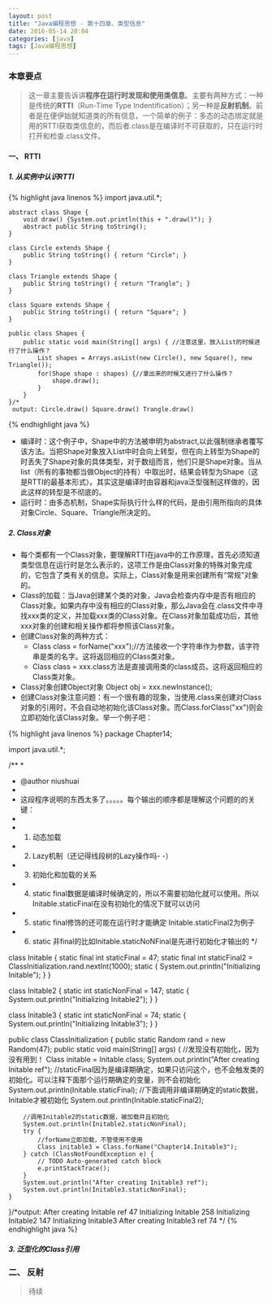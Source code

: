 ```yaml
---
layout: post
title: "Java编程思想 - 第十四章、类型信息"
date: 2016-05-14 20:04
categories: [java]
tags: [Java编程思想]
---
```


### 本章要点

> 这一章主要告诉讲**程序在运行时发现和使用类信息**。主要有两种方式：一种是传统的**RTTI**（Run-Time Type Indentification）；另一种是**反射机制**。前者是在便伊始就知道类的所有信息，一个简单的例子：多态的动态绑定就是用的RTTI获取类信息的，而后者.class是在编译时不可获取的，只在运行时打开和检查.class文件。

#### 一、 RTTI

##### 1. 从实例中认识RTTI

{% highlight java linenos %}
    import java.util.*;

    abstract class Shape {
        void draw() {System.out.println(this + ".draw()"); }
        abstract public String toString();
    }

    class Circle extends Shape {
        public String toString() { return "Circle"; }
    }

    class Triangle extends Shape {
        public String toString() { return "Trangle"; }
    }

    class Square extends Shape {
        public String toString() { return "Square"; }
    }

    public class Shapes {
        public static void main(String[] args) { //注意这里，放入List的时候进行了什么操作？
            List shapes = Arrays.asList(new Circle(), new Square(), new Triangle());
            for(Shape shape : shapes) {//拿出来的时候又进行了什么操作？
                shape.draw();
            }
        }
    }/*
     output: Circle.draw() Square.draw() Trangle.draw()

{% endhighlight java %}

- 编译时：这个例子中，Shape中的方法被申明为abstract,以此强制继承者覆写该方法。当把Shape对象放入List<Shape>中时会向上转型，但在向上转型为Shape的时丢失了Shape对象的具体类型，对于数组而言，他们只是Shape对象。当从list（所有的事物都当做Object的持有）中取出时，结果会转型为Shape（这是RTTI的最基本形式）。其实这是编译时由容器和java泛型强制这样做的，因此这样的转型是不彻底的。
- 运行时：由多态机制，Shape实际执行什么样的代码，是由引用所指向的具体对象Circle、Square、Triangle所决定的。

##### 2. Class对象
* 每个类都有一个Class对象，要理解RTTI在java中的工作原理，首先必须知道类型信息在运行时是怎么表示的，这项工作是由Class对象的特殊对象完成的，它包含了类有关的信息。实际上，Class对象是用来创建所有“常规”对象的。
* Class的加载：当Java创建某个类的对象，Java会检查内存中是否有相应的Class对象。如果内存中没有相应的Class对象，那么Java会在.class文件中寻找xxx类的定义，并加载xxx类的Class对象。在Class对象加载成功后，其他xxx对象的创建和相关操作都将参照该Class对象。
* 创建Class对象的两种方式：
	* Class class = forName("xxx");//方法接收一个字符串作为参数，该字符串是类的名字。这将返回相应的Class类对象。
	* Class class = xxx.class方法是直接调用类的class成员。这将返回相应的Class类对象。
* Class对象创建Object对象 Object obj = xxx.newInstance();
* 创建Class对象注意问题：有一个很有趣的现象，当使用.class来创建对Class对象的引用时，不会自动地初始化该Class对象。而Class.forClass("xx")则会立即初始化该Class对象。举一个例子吧：

{% highlight java linenos %}
package Chapter14;

import java.util.*;

/**
 * 
 * @author niushuai
 *
 * 这段程序说明的东西太多了。。。。。每个输出的顺序都是理解这个问题的的关键：
 * 
 * 1. 动态加载
 * 2. Lazy机制（还记得线段树的Lazy操作吗- -）
 * 3. 初始化和加载的关系
 * 4. static final数据是编译时候确定的，所以不需要初始化就可以使用。所以Initable.staticFinal在没有初始化的情况下就可以访问
 * 5. static final修饰的还可能在运行时才能确定 Initable.staticFinal2为例子
 * 6. static 非final的比如Initable.staticNoNFinal是先进行初始化才输出的
 */

class Initable {
	static final int staticFinal = 47;
	static final int staticFinal2 = ClassInitialization.rand.nextInt(1000);
	static {
		System.out.println("Initializing Initable");
	}
}

class Initable2 {
	static int staticNonFinal = 147;
	static {
		System.out.println("Initializing Initable2");
	}
}

class Initable3 {
	static int staticNonFinal = 74;
	static {
		System.out.println("Initializing Initable3");
	}
}

public class ClassInitialization {
	public static Random rand = new Random(47);
	public static void main(String[] args) {
		//发现没有初始化，因为没有用到！
		Class initable = Initable.class;
		System.out.println("After creating Initable ref");
		//staticFinal因为是编译期确定，如果只访问这个，也不会触发类的初始化。可以注释下面那个运行期确定的变量，则不会初始化
		System.out.println(Initable.staticFinal);
		//下面调用非编译期确定的static数据，Initable才被初始化
		System.out.println(Initable.staticFinal2);
		
		//调用Initable2的static数据，被加载并且初始化
		System.out.println(Initable2.staticNonFinal);
		try {
			//forName立即加载，不管使用不使用
			Class initable3 = Class.forName("Chapter14.Initable3");
		} catch (ClassNotFoundException e) {
			// TODO Auto-generated catch block
			e.printStackTrace();
		}
		System.out.println("After creating Initable3 ref");
		System.out.println(Initable3.staticNonFinal);
	}
}/*output:
After creating Initable ref
47
Initializing Initable
258
Initializing Initable2
147
Initializing Initable3
After creating Initable3 ref
74
*/
{% endhighlight java %}

##### 3. 泛型化的Class引用

### 二、 反射

> 待续